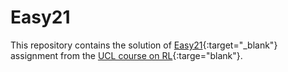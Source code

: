# Easy21
This repository contains the solution of [Easy21](http://www0.cs.ucl.ac.uk/staff/d.silver/web/Teaching_files/Easy21-Johannes.pdf){:target="_blank"} assignment from the [UCL course on RL](http://www0.cs.ucl.ac.uk/staff/d.silver/web/Teaching.html){:targe="blank"}.
